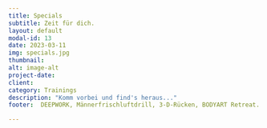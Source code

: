 ```yaml
---
title: Specials
subtitle: Zeit für dich.
layout: default
modal-id: 13
date: 2023-03-11
img: specials.jpg
thumbnail: 
alt: image-alt
project-date: 
client: 
category: Trainings
description: "Komm vorbei und find's heraus..."
footer:  DEEPWORK, Männerfrischluftdrill, 3-D-Rücken, BODYART Retreat.

---
```

